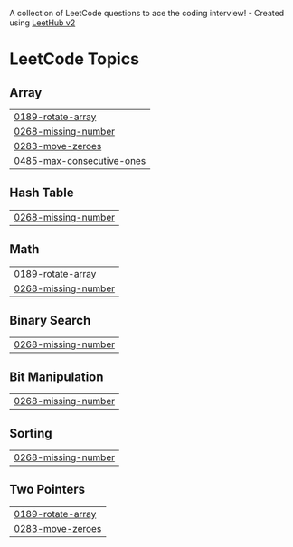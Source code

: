 A collection of LeetCode questions to ace the coding interview! - Created using [LeetHub v2](https://github.com/arunbhardwaj/LeetHub-2.0)
<!---LeetCode Topics Start-->
# LeetCode Topics
## Array
|  |
| ------- |
| [0189-rotate-array](https://github.com/NirmalKumarReddy/LEETCODE_DSA/tree/master/0189-rotate-array) |
| [0268-missing-number](https://github.com/NirmalKumarReddy/LEETCODE_DSA/tree/master/0268-missing-number) |
| [0283-move-zeroes](https://github.com/NirmalKumarReddy/LEETCODE_DSA/tree/master/0283-move-zeroes) |
| [0485-max-consecutive-ones](https://github.com/NirmalKumarReddy/LEETCODE_DSA/tree/master/0485-max-consecutive-ones) |
## Hash Table
|  |
| ------- |
| [0268-missing-number](https://github.com/NirmalKumarReddy/LEETCODE_DSA/tree/master/0268-missing-number) |
## Math
|  |
| ------- |
| [0189-rotate-array](https://github.com/NirmalKumarReddy/LEETCODE_DSA/tree/master/0189-rotate-array) |
| [0268-missing-number](https://github.com/NirmalKumarReddy/LEETCODE_DSA/tree/master/0268-missing-number) |
## Binary Search
|  |
| ------- |
| [0268-missing-number](https://github.com/NirmalKumarReddy/LEETCODE_DSA/tree/master/0268-missing-number) |
## Bit Manipulation
|  |
| ------- |
| [0268-missing-number](https://github.com/NirmalKumarReddy/LEETCODE_DSA/tree/master/0268-missing-number) |
## Sorting
|  |
| ------- |
| [0268-missing-number](https://github.com/NirmalKumarReddy/LEETCODE_DSA/tree/master/0268-missing-number) |
## Two Pointers
|  |
| ------- |
| [0189-rotate-array](https://github.com/NirmalKumarReddy/LEETCODE_DSA/tree/master/0189-rotate-array) |
| [0283-move-zeroes](https://github.com/NirmalKumarReddy/LEETCODE_DSA/tree/master/0283-move-zeroes) |
<!---LeetCode Topics End-->